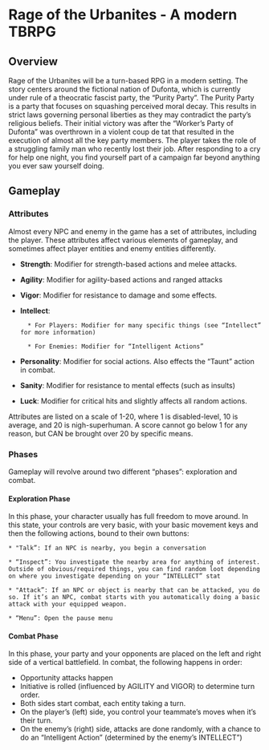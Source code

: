 # Rage of the Urbanites - A modern TBRPG

## Overview

Rage of the Urbanites will be a turn-based RPG in a modern setting. The story centers around the fictional nation of Dufonta, which is currently under rule of a theocratic fascist party, the “Purity Party”. The Purity Party is a party that focuses on squashing perceived moral decay. This results in strict laws governing personal liberties as they may contradict the party’s religious beliefs. Their initial victory was after the “Worker’s Party of Dufonta” was overthrown in a violent coup de tat that resulted in the execution of almost all the key party members.
The player takes the role of a struggling family man who recently lost their job. After responding to a cry for help one night, you find yourself part of a campaign far beyond anything you ever saw yourself doing. 

## Gameplay

### Attributes

Almost every NPC and enemy in the game has a set of attributes, including the player. These attributes affect various elements of gameplay, and sometimes affect player entities and enemy entities differently.

* **Strength**: Modifier for strength-based actions and melee attacks.

* **Agility**: Modifier for agility-based actions and ranged attacks

* **Vigor**: Modifier for resistance to damage and some effects.

* **Intellect**:

		* For Players: Modifier for many specific things (see “Intellect” for more information)

		* For Enemies: Modifier for “Intelligent Actions”


* **Personality**: Modifier for social actions. Also effects the “Taunt” action in combat.

* **Sanity**: Modifier for resistance to mental effects (such as insults)

* **Luck**: Modifier for critical hits and slightly affects all random actions. 

Attributes are listed on a scale of 1-20, where 1 is disabled-level, 10 is average, and 20 is nigh-superhuman. A score cannot go below 1 for any reason, but CAN be brought over 20 by specific means.

### Phases

Gameplay will revolve around two different “phases”: exploration and combat. 

#### Exploration Phase

In this phase, your character usually has full freedom to move around. In this state, your controls are very basic, with your basic movement keys and then the following actions, bound to their own buttons:

	* "Talk”: If an NPC is nearby, you begin a conversation

	* “Inspect”: You investigate the nearby area for anything of interest. Outside of obvious/required things, you can find random loot depending on where you investigate depending on your “INTELLECT” stat

	* "Attack”: If an NPC or object is nearby that can be attacked, you do so. If it’s an NPC, combat starts with you automatically doing a basic attack with your equipped weapon. 

	* “Menu”: Open the pause menu

#### Combat Phase

In this phase, your party and your opponents are placed on the left and right side of a vertical battlefield. In combat, the following happens in order:
* Opportunity attacks happen
* Initiative is rolled (influenced by AGILITY and VIGOR) to determine turn order. 
* Both sides start combat, each entity taking a turn. 
* On the player’s (left) side, you control your teammate’s moves when it’s their turn. 
* On the enemy’s (right) side, attacks are done randomly, with a chance to do an “Intelligent Action” (determined by the enemy’s INTELLECT”) 
